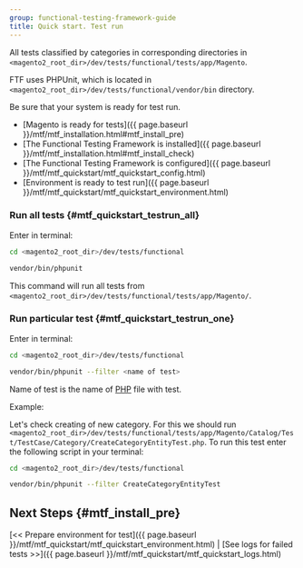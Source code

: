 ```yaml
---
group: functional-testing-framework-guide
title: Quick start. Test run
---
```


All tests classified by categories in corresponding directories in `<magento2_root_dir>/dev/tests/functional/tests/app/Magento`.

FTF uses PHPUnit, which is located in `<magento2_root_dir>/dev/tests/functional/vendor/bin` directory.

Be sure that your system is ready for test run.

-  [Magento is ready for tests]({{ page.baseurl }}/mtf/mtf_installation.html#mtf_install_pre)
-  [The Functional Testing Framework is installed]({{ page.baseurl }}/mtf/mtf_installation.html#mtf_install_check)
-  [The Functional Testing Framework is configured]({{ page.baseurl }}/mtf/mtf_quickstart/mtf_quickstart_config.html)
-  [Environment is ready to test run]({{ page.baseurl }}/mtf/mtf_quickstart/mtf_quickstart_environment.html)

### Run all tests {#mtf_quickstart_testrun_all}

Enter in terminal:

```bash
cd <magento2_root_dir>/dev/tests/functional
```

```bash
vendor/bin/phpunit
```

This command will run all tests from `<magento2_root_dir>/dev/tests/functional/tests/app/Magento/`.

### Run particular test {#mtf_quickstart_testrun_one}

Enter in terminal:
```bash
cd <magento2_root_dir>/dev/tests/functional
```

```bash
vendor/bin/phpunit --filter <name of test>
```

Name of test is the name of [PHP](https://glossary.magento.com/php) file with test.

Example:

Let's check creating of new category. For this we should run `<magento2_root_dir>/dev/tests/functional/tests/app/Magento/Catalog/Test/TestCase/Category/CreateCategoryEntityTest.php`. To run this test enter the following script in your terminal:

```bash
cd <magento2_root_dir>/dev/tests/functional
```
```bash
vendor/bin/phpunit --filter CreateCategoryEntityTest
```

## Next Steps {#mtf_install_pre}

[&lt;&lt; Prepare environment for test]({{ page.baseurl }}/mtf/mtf_quickstart/mtf_quickstart_environment.html) | [See logs for failed tests &gt;&gt;]({{ page.baseurl }}/mtf/mtf_quickstart/mtf_quickstart_logs.html)
